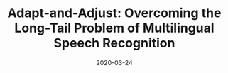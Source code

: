 ---
title: "Adapt-and-Adjust: Overcoming the Long-Tail Problem of Multilingual Speech Recognition"
collection: publications
status: published
permalink: /publication/2020-03-24-paper-are
excerpt: ''
date: 2020-03-24
venue: 'arXiv preprint arXiv'
paperurl: 'https://arxiv.org/pdf/2012.01687.pdf'
authors: 'Genta Indra Winata, Guangsen Wang, Caiming Xiong, Steven Hoi'
citation: ''
paper: 'https://arxiv.org/pdf/2012.01687.pdf'
show_year: true
---